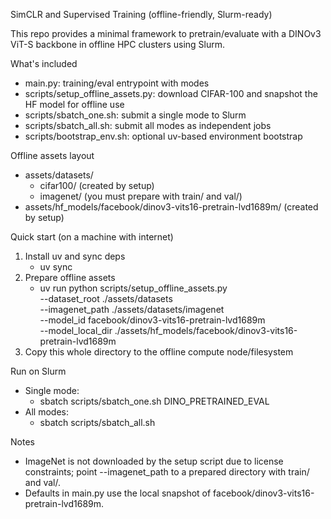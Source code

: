 SimCLR and Supervised Training (offline-friendly, Slurm-ready)

This repo provides a minimal framework to pretrain/evaluate with a DINOv3 ViT-S backbone in offline HPC clusters using Slurm.

What's included
- main.py: training/eval entrypoint with modes
- scripts/setup_offline_assets.py: download CIFAR-100 and snapshot the HF model for offline use
- scripts/sbatch_one.sh: submit a single mode to Slurm
- scripts/sbatch_all.sh: submit all modes as independent jobs
- scripts/bootstrap_env.sh: optional uv-based environment bootstrap

Offline assets layout
- assets/datasets/
  - cifar100/ (created by setup)
  - imagenet/ (you must prepare with train/ and val/)
- assets/hf_models/facebook/dinov3-vits16-pretrain-lvd1689m/ (created by setup)

Quick start (on a machine with internet)
1) Install uv and sync deps
   - uv sync
2) Prepare offline assets
   - uv run python scripts/setup_offline_assets.py \
       --dataset_root ./assets/datasets \
       --imagenet_path ./assets/datasets/imagenet \
       --model_id facebook/dinov3-vits16-pretrain-lvd1689m \
       --model_local_dir ./assets/hf_models/facebook/dinov3-vits16-pretrain-lvd1689m
3) Copy this whole directory to the offline compute node/filesystem

Run on Slurm
- Single mode:
  - sbatch scripts/sbatch_one.sh DINO_PRETRAINED_EVAL
- All modes:
  - sbatch scripts/sbatch_all.sh

Notes
- ImageNet is not downloaded by the setup script due to license constraints; point --imagenet_path to a prepared directory with train/ and val/.
- Defaults in main.py use the local snapshot of facebook/dinov3-vits16-pretrain-lvd1689m.
